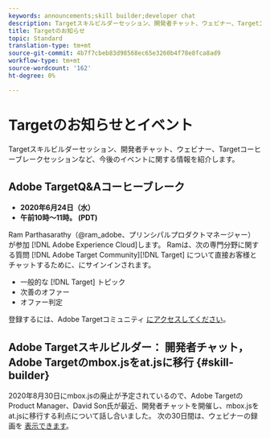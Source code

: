 ```yaml
---
keywords: announcements;skill builder;developer chat
description: Targetスキルビルダーセッション、開発者チャット、ウェビナー、Targetコーヒーブレークセッションなど、今後のイベントに関する情報を紹介します。
title: Targetのお知らせ
topic: Standard
translation-type: tm+mt
source-git-commit: 4b7f7cbeb83d98568ec65e3260b4f78e8fca8ad9
workflow-type: tm+mt
source-wordcount: '162'
ht-degree: 0%

---
```



# Targetのお知らせとイベント

Targetスキルビルダーセッション、開発者チャット、ウェビナー、Targetコーヒーブレークセッションなど、今後のイベントに関する情報を紹介します。

## Adobe TargetQ&amp;Aコーヒーブレーク

* **2020年6月24日（水）**
* **午前10時～11時。 (PDT)**

Ram Parthasarathy（@ram_adobe、プリンシパルプロダクトマネージャー）が参加 [!DNL Adobe Experience Cloud]します。 Ramは、次の専門分野に関する質問 [!DNL Adobe Target Community][!DNL Target] について直接お客様とチャットするために、にサインインされます。

* 一般的な [!DNL Target] トピック
* 次善のオファー
* オファー判定

登録するには、Adobe Targetコミュニティ [にアクセスしてください](https://experienceleaguecommunities.adobe.com/t5/adobe-target-discussions/at-community-q-amp-a-coffee-break-6-24-ram-parthasarathy/td-p/367286)。

## Adobe Targetスキルビルダー： 開発者チャット，Adobe Targetのmbox.jsをat.jsに移行 {#skill-builder}

2020年8月30日にmbox.jsの廃止が予定されているので、Adobe TargetのProduct Manager、David Son氏が最近、開発者チャットを開催し、mbox.jsをat.jsに移行する利点について話し合いました。 次の30日間は、ウェビナーの録画を [表示できます](https://seminars.adobeconnect.com/ptdo6mfo6qn6/?proto=true)。